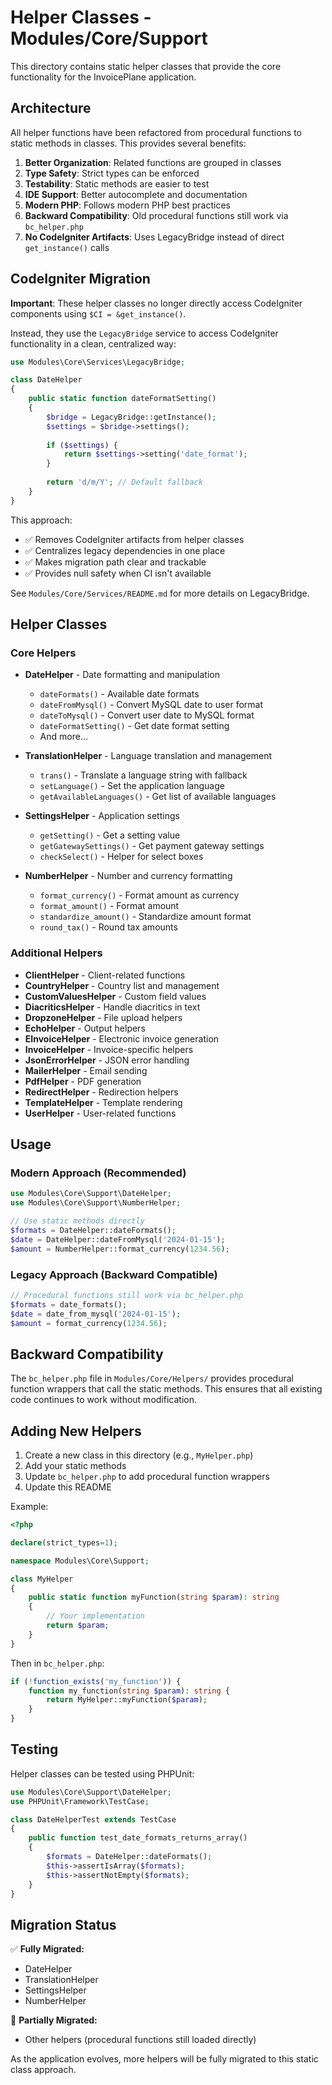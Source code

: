 # Helper Classes - Modules/Core/Support

This directory contains static helper classes that provide the core functionality for the InvoicePlane application.

## Architecture

All helper functions have been refactored from procedural functions to static methods in classes. This provides several benefits:

1. **Better Organization**: Related functions are grouped in classes
2. **Type Safety**: Strict types can be enforced
3. **Testability**: Static methods are easier to test
4. **IDE Support**: Better autocomplete and documentation
5. **Modern PHP**: Follows modern PHP best practices
6. **Backward Compatibility**: Old procedural functions still work via `bc_helper.php`
7. **No CodeIgniter Artifacts**: Uses LegacyBridge instead of direct `get_instance()` calls

## CodeIgniter Migration

**Important**: These helper classes no longer directly access CodeIgniter components using `$CI = &get_instance()`. 

Instead, they use the `LegacyBridge` service to access CodeIgniter functionality in a clean, centralized way:

```php
use Modules\Core\Services\LegacyBridge;

class DateHelper
{
    public static function dateFormatSetting()
    {
        $bridge = LegacyBridge::getInstance();
        $settings = $bridge->settings();
        
        if ($settings) {
            return $settings->setting('date_format');
        }
        
        return 'd/m/Y'; // Default fallback
    }
}
```

This approach:
- ✅ Removes CodeIgniter artifacts from helper classes
- ✅ Centralizes legacy dependencies in one place
- ✅ Makes migration path clear and trackable
- ✅ Provides null safety when CI isn't available

See `Modules/Core/Services/README.md` for more details on LegacyBridge.

## Helper Classes

### Core Helpers

- **DateHelper** - Date formatting and manipulation
  - `dateFormats()` - Available date formats
  - `dateFromMysql()` - Convert MySQL date to user format
  - `dateToMysql()` - Convert user date to MySQL format
  - `dateFormatSetting()` - Get date format setting
  - And more...

- **TranslationHelper** - Language translation and management
  - `trans()` - Translate a language string with fallback
  - `setLanguage()` - Set the application language
  - `getAvailableLanguages()` - Get list of available languages

- **SettingsHelper** - Application settings
  - `getSetting()` - Get a setting value
  - `getGatewaySettings()` - Get payment gateway settings
  - `checkSelect()` - Helper for select boxes

- **NumberHelper** - Number and currency formatting
  - `format_currency()` - Format amount as currency
  - `format_amount()` - Format amount
  - `standardize_amount()` - Standardize amount format
  - `round_tax()` - Round tax amounts

### Additional Helpers

- **ClientHelper** - Client-related functions
- **CountryHelper** - Country list and management
- **CustomValuesHelper** - Custom field values
- **DiacriticsHelper** - Handle diacritics in text
- **DropzoneHelper** - File upload helpers
- **EchoHelper** - Output helpers  
- **EInvoiceHelper** - Electronic invoice generation
- **InvoiceHelper** - Invoice-specific helpers
- **JsonErrorHelper** - JSON error handling
- **MailerHelper** - Email sending
- **PdfHelper** - PDF generation
- **RedirectHelper** - Redirection helpers
- **TemplateHelper** - Template rendering
- **UserHelper** - User-related functions

## Usage

### Modern Approach (Recommended)

```php
use Modules\Core\Support\DateHelper;
use Modules\Core\Support\NumberHelper;

// Use static methods directly
$formats = DateHelper::dateFormats();
$date = DateHelper::dateFromMysql('2024-01-15');
$amount = NumberHelper::format_currency(1234.56);
```

### Legacy Approach (Backward Compatible)

```php
// Procedural functions still work via bc_helper.php
$formats = date_formats();
$date = date_from_mysql('2024-01-15');
$amount = format_currency(1234.56);
```

## Backward Compatibility

The `bc_helper.php` file in `Modules/Core/Helpers/` provides procedural function wrappers that call the static methods. This ensures that all existing code continues to work without modification.

## Adding New Helpers

1. Create a new class in this directory (e.g., `MyHelper.php`)
2. Add your static methods
3. Update `bc_helper.php` to add procedural function wrappers
4. Update this README

Example:

```php
<?php

declare(strict_types=1);

namespace Modules\Core\Support;

class MyHelper
{
    public static function myFunction(string $param): string
    {
        // Your implementation
        return $param;
    }
}
```

Then in `bc_helper.php`:

```php
if (!function_exists('my_function')) {
    function my_function(string $param): string {
        return MyHelper::myFunction($param);
    }
}
```

## Testing

Helper classes can be tested using PHPUnit:

```php
use Modules\Core\Support\DateHelper;
use PHPUnit\Framework\TestCase;

class DateHelperTest extends TestCase
{
    public function test_date_formats_returns_array()
    {
        $formats = DateHelper::dateFormats();
        $this->assertIsArray($formats);
        $this->assertNotEmpty($formats);
    }
}
```

## Migration Status

✅ **Fully Migrated:**
- DateHelper
- TranslationHelper
- SettingsHelper
- NumberHelper

🚧 **Partially Migrated:**
- Other helpers (procedural functions still loaded directly)

As the application evolves, more helpers will be fully migrated to this static class approach.
